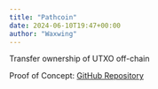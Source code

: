 ```yaml
---
title: "Pathcoin"
date: 2024-06-10T19:47+00:00
author: "Waxwing"
---
```


Transfer ownership of UTXO off-chain

Proof of Concept: [GitHub Repository](https://github.com/AdamISZ/pathcoin-poc)